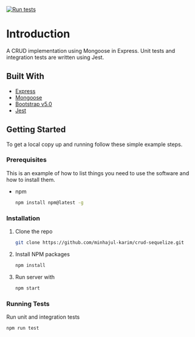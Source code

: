 [![Run tests](https://github.com/minhajul-karim/crud-express-mongoose-with-unit-integration-tests/actions/workflows/node.js.yml/badge.svg)](https://github.com/minhajul-karim/crud-express-mongoose-with-unit-integration-tests/actions/workflows/node.js.yml)

# Introduction

A CRUD implementation using Mongoose in Express. Unit tests and integration tests are written using Jest.

## Built With

- [Express](https://expressjs.com/)
- [Mongoose](https://mongoosejs.com/)
- [Bootstrap v5.0](https://getbootstrap.com/docs/5.0/getting-started/introduction/)
- [Jest](https://jestjs.io/)


## Getting Started

To get a local copy up and running follow these simple example steps.

### Prerequisites

This is an example of how to list things you need to use the software and how to install them.

- npm
  ```sh
  npm install npm@latest -g
  ```

### Installation

1. Clone the repo
   ```sh
   git clone https://github.com/minhajul-karim/crud-sequelize.git
   ```
2. Install NPM packages
   ```sh
   npm install
   ```
3. Run server with
   ```sh
   npm start
   ```

### Running Tests

Run unit and integration tests

```sh
npm run test
```

